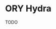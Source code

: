# ORY Hydra

TODO

<!--
https://github.com/ory/hydra
https://www.ory.sh/docs/next/hydra/5min-tutorial
-->
